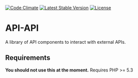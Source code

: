 [![Code Climate](https://codeclimate.com/github/awsmug/api-api/badges/gpa.svg)](https://codeclimate.com/github/awsmug/api-api)
[![Latest Stable Version](https://poser.pugx.org/awsmug/api-api/version)](https://packagist.org/packages/awsmug/api-api)
[![License](https://poser.pugx.org/awsmug/api-api/license)](https://packagist.org/packages/awsmug/api-api)

# API-API

A library of API components to interact with external APIs.

## Requirements

**You should not use this at the moment.**
Requires PHP >= 5.3
